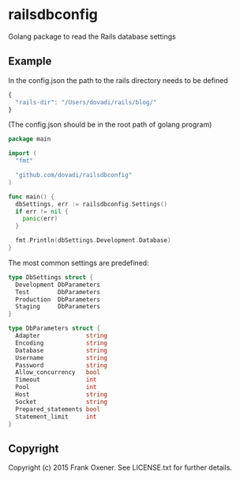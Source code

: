 # railsdbconfig

Golang package to read the Rails database settings


Example
-------

In the config.json the path to the rails directory needs to be defined

```Javascript
{
  "rails-dir": "/Users/dovadi/rails/blog/"
}
```

(The config.json should be in the root path of golang program)

```Go
package main

import (
  "fmt"

  "github.com/dovadi/railsdbconfig"
)

func main() {
  dbSettings, err := railsdbconfig.Settings()
  if err != nil {
    panic(err)
  }

  fmt.Println(dbSettings.Development.Database)
}
```

The most common settings are predefined:

```Go
type DbSettings struct {
  Development DbParameters
  Test        DbParameters
  Production  DbParameters
  Staging     DbParameters
}

type DbParameters struct {
  Adapter             string
  Encoding            string
  Database            string
  Username            string
  Password            string
  Allow_concurrency   bool
  Timeout             int
  Pool                int
  Host                string
  Socket              string
  Prepared_statements bool
  Statement_limit     int
}

```

Copyright
---------

Copyright (c) 2015 Frank Oxener. See LICENSE.txt for further details.
